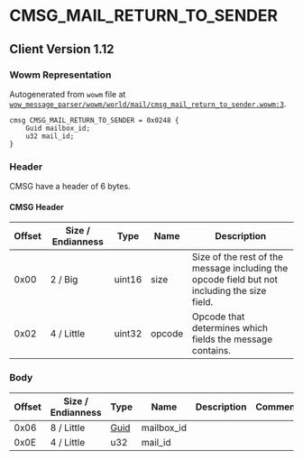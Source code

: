 # CMSG_MAIL_RETURN_TO_SENDER

## Client Version 1.12

### Wowm Representation

Autogenerated from `wowm` file at [`wow_message_parser/wowm/world/mail/cmsg_mail_return_to_sender.wowm:3`](https://github.com/gtker/wow_messages/tree/main/wow_message_parser/wowm/world/mail/cmsg_mail_return_to_sender.wowm#L3).
```rust,ignore
cmsg CMSG_MAIL_RETURN_TO_SENDER = 0x0248 {
    Guid mailbox_id;
    u32 mail_id;
}
```
### Header

CMSG have a header of 6 bytes.

#### CMSG Header

| Offset | Size / Endianness | Type   | Name   | Description |
| ------ | ----------------- | ------ | ------ | ----------- |
| 0x00   | 2 / Big           | uint16 | size   | Size of the rest of the message including the opcode field but not including the size field.|
| 0x02   | 4 / Little        | uint32 | opcode | Opcode that determines which fields the message contains.|

### Body

| Offset | Size / Endianness | Type | Name | Description | Comment |
| ------ | ----------------- | ---- | ---- | ----------- | ------- |
| 0x06 | 8 / Little | [Guid](../spec/packed-guid.md) | mailbox_id |  |  |
| 0x0E | 4 / Little | u32 | mail_id |  |  |

